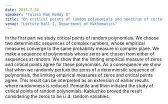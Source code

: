 ```yaml
---
date: 2015-7-24
speaker: "Tulasi Ram Reddy A"
title: "On critical points of random polynomials and spectrum of certain products of Ginibre matrices."
venue: "Lecture Hall I, Department of Mathematics"
---
```

In the first part we study critical points of random
polynomials. We choose two deterministic sequences of complex numbers,
whose empirical measures converge to the same probability measure in
complex plane. We make a sequence of polynomials whose zeros are chosen
from either of sequences at random. We show that the limiting empirical
measure of zeros and critical points agree for these polynomials. As a
consequence we show that when we randomly perturb the zeros of a
deterministic sequence of polynomials, the limiting empirical measures of
zeros and critical points agree. This result can be interpreted as an
extension of earlier results where randomness is reduced. Pemantle and
Rivin initiated the study of critical points of random polynomials.
Kabluchko proved the result considering the zeros to be i.i.d. random
variables.
